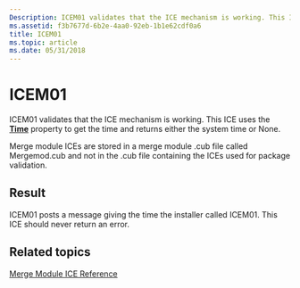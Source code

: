 ```yaml
---
Description: ICEM01 validates that the ICE mechanism is working. This ICE uses the Time property to get the time and returns either the system time or None.
ms.assetid: f3b7677d-6b2e-4aa0-92eb-1b1e62cdf0a6
title: ICEM01
ms.topic: article
ms.date: 05/31/2018
---
```


# ICEM01

ICEM01 validates that the ICE mechanism is working. This ICE uses the [**Time**](time.md) property to get the time and returns either the system time or None.

Merge module ICEs are stored in a merge module .cub file called Mergemod.cub and not in the .cub file containing the ICEs used for package validation.

## Result

ICEM01 posts a message giving the time the installer called ICEM01. This ICE should never return an error.

## Related topics

<dl> <dt>

[Merge Module ICE Reference](merge-module-ice-reference.md)
</dt> </dl>

 

 



